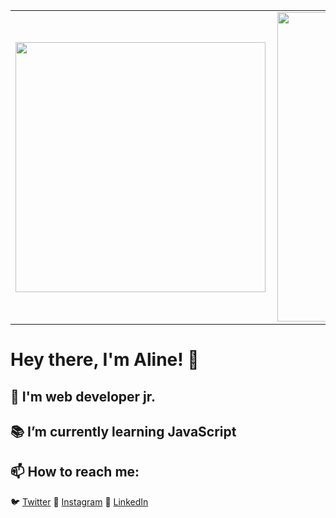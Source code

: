 <center>
<table>
    <tr>
        <td><img width="400px" align="left" src="https://github-readme-stats.vercel.app/api/top-langs/?username=alinearaujodev&hide=html&layout=compact&theme=buefy" /></td>
        <td><img width="495px" align="left" src="https://github-readme-stats.vercel.app/api?username=alinearaujodev&theme=buefy"/></td>
    </tr>   
</table>
</center> 

# Hey there, I'm Aline! 👋

## 🌱 I'm web developer jr.

## 📚 I’m currently learning JavaScript

## 📫 How to reach me: 
🐦 [Twitter](https://www.twitter.com/im4line)
📸 [Instagram](https://www.instagram.com/alinearaujodev)
💼 [LinkedIn](https://www.linkedin.com/in/srtalinearaujo)
